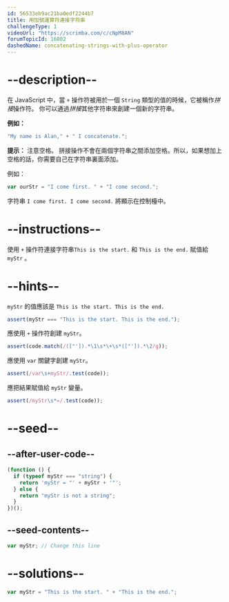 ```yaml
---
id: 56533eb9ac21ba0edf2244b7
title: 用加號運算符連接字符串
challengeType: 1
videoUrl: "https://scrimba.com/c/cNpM8AN"
forumTopicId: 16802
dashedName: concatenating-strings-with-plus-operator
---
```


# --description--

在 JavaScript 中，當 `+` 操作符被用於一個 `String` 類型的值的時候，它被稱作<dfn>拼接</dfn>操作符。 你可以通過<dfn>拼接</dfn>其他字符串來創建一個新的字符串。

**例如：**

```js
"My name is Alan," + " I concatenate.";
```

**提示：** 注意空格。 拼接操作不會在兩個字符串之間添加空格。所以，如果想加上空格的話，你需要自己在字符串裏面添加。

例如：

```js
var ourStr = "I come first. " + "I come second.";
```

字符串 `I come first. I come second.` 將顯示在控制檯中。

# --instructions--

使用 `+` 操作符連接字符串`This is the start.` 和 `This is the end.` 賦值給 `myStr` 。

# --hints--

`myStr` 的值應該是 `This is the start. This is the end.`

```js
assert(myStr === "This is the start. This is the end.");
```

應使用 `+` 操作符創建 `myStr`。

```js
assert(code.match(/(["']).*\1\s*\+\s*(["']).*\2/g));
```

應使用 `var` 關鍵字創建 `myStr`。

```js
assert(/var\s+myStr/.test(code));
```

應把結果賦值給 `myStr` 變量。

```js
assert(/myStr\s*=/.test(code));
```

# --seed--

## --after-user-code--

```js
(function () {
  if (typeof myStr === "string") {
    return 'myStr = "' + myStr + '"';
  } else {
    return "myStr is not a string";
  }
})();
```

## --seed-contents--

```js
var myStr; // Change this line
```

# --solutions--

```js
var myStr = "This is the start. " + "This is the end.";
```
